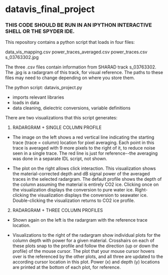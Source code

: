 # datavis_final_project

### THIS CODE SHOULD BE RUN IN AN IPYTHON INTERACTIVE SHELL OR THE SPYDER IDE. ### 
 
 This repository contains a python script that loads in four files:

 data_vis_mapping.csv
 power_traces_averaged.csv
 power_traces.csv
 s_03763302.jpg

 The three .csv files contain information from SHARAD track s_03763302. The .jpg is a radargram of this track, for visual reference. The paths to these files may need to change depending on where you store them.

 The python script: datavis_project.py

 - imports relevant libraries
 - loads in data
 - data cleaning, dielectric conversions, variable definitions
 
 There are two visualizations that this script generates:

 1. RADARGRAM + SINGLE COLUMN PROFILE

 - The image on the left shows a red vertical line indicating the starting trace (trace = column) location for pixel averaging. Each point in this trace is averaged with 9 more pixels to the right of it, to reduce noise seen in a single trace. The red line is just for reference--the averaging was done in a separate IDL script, not shown.

 - The plot on the right allows click interaction. This visualization shows the material-corrected depth and dB signal power of the averaged traces in the selected radargram. The default profile shows the depth of the column assuming the material is entirely CO2 ice. Clicking once on the visualization displays the conversion to pure water ice. Right-clicking the visualization displays the conversion to seawater ice. Double-clicking the visualization returns to CO2 ice profile.


2. RADARGRAM + THREE COLUMN PROFILES

- Shown again on the left is the radargram with the reference trace location.

- Visualizations to the right of the radargram show individual plots for the column depth with power for a given material. Crosshairs on each of these plots snap to the profile and follow the direction (up or down the profile) of the mouse cursor. The plot that your mouse cursor hovers over is the referenced by the other plots, and all three are updated to the according cursor location in this plot. Power (x) and depth (y) locations are printed at the bottom of each plot, for reference.
